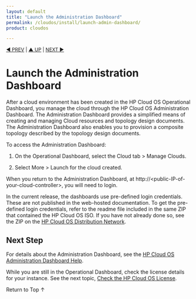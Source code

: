 ```yaml
---
layout: default
title: "Launch the Administration Dashboard"
permalink: /cloudos/install/launch-admin-dashboard/
product: cloudos

---
```


<a name="_top"> </a>

<script>

function PageRefresh {
onLoad="window.refresh"
}

PageRefresh();

</script>


<p style="font-size: small;"> <a href="/cloudos/install/create-cloud/">&#9664; PREV</a> | <a href="/cloudos/install/">&#9650; UP</a> | <a href="/cloudos/install/license/">NEXT &#9654;</a> </p>

# Launch the Administration Dashboard

After a cloud environment has been created in the HP Cloud OS Operational Dashboard, you manage the cloud through the HP Cloud OS Administration Dashboard. The Administration Dashboard provides a simplified means
of creating and managing Cloud resources and topology design documents.  The Administration Dashboard also enables you to provision a composite topology described by the topology design documents.

To access the Administration Dashboard:

1. On the Operational Dashboard, select the Cloud tab > Manage Clouds.

2. Select More > Launch for the cloud created.   

When you return to the Administration Dashboard, at http://&lt;public-IP-of-your-cloud-controller>, you will need to login. 

In the current release, the dashboards use pre-defined login credentials. These are not published in the web-hosted documentation. To get the pre-defined login credentials, refer to the readme file included in the same ZIP that contained the HP Cloud OS ISO. 
If you have not already done so, see the ZIP on the <a href="https://cloudos.hpwsportal.com" target="codn">HP Cloud OS Distribution Network</a>. 

## Next Step

For details about the Administration Dashboard, see the [HP Cloud OS Administration Dashboard Help](/cloudos/administration-dashboard/index.htm).

While you are still in the Operational Dashboard, check the license details for your instance. 
See the next topic, [Check the HP Cloud OS License](/cloudos/install/license/).

<a href="#_top" style="padding:14px 0px 14px 0px; text-decoration: none;"> Return to Top &#8593; </a>



